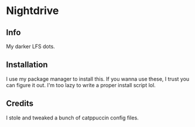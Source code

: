# Nightdrive

## Info
My darker LFS dots.

## Installation
I use my package manager to install this. If you wanna use these, I trust you can figure it out. I'm too lazy to write a proper install script lol.

## Credits
I stole and tweaked a bunch of catppuccin config files.
